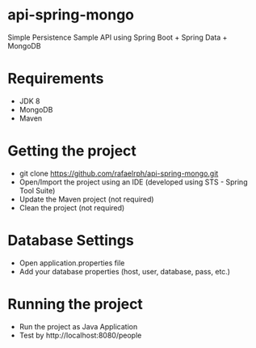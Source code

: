 # api-spring-mongo
Simple Persistence Sample API using Spring Boot + Spring Data + MongoDB


# Requirements
* JDK 8
* MongoDB
* Maven

# Getting the project
* git clone https://github.com/rafaelrph/api-spring-mongo.git
* Open/Import the project using an IDE (developed using STS - Spring Tool Suite)
* Update the Maven project (not required)
* Clean the project (not required)

# Database Settings
* Open application.properties file
* Add your database properties (host, user, database, pass, etc.)

# Running the project
* Run the project as Java Application
* Test by http://localhost:8080/people



